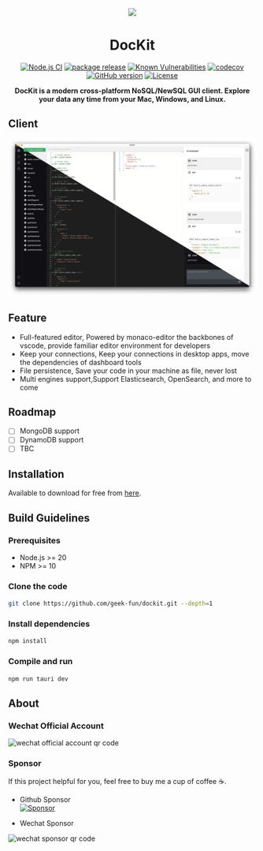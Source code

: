 <div align="center">
<a href="https://github.com/geek-fun/dockit"><img src="public/dockit.png" width="120"/></a>
</div>
<h1 align="center">DocKit</h1>
<div align="center">


[![Node.js CI](https://github.com/geek-fun/dockit/actions/workflows/node.yml/badge.svg)](https://github.com/geek-fun/dockit/actions/workflows/node.yml)
[![package release](https://github.com/geek-fun/dockit/actions/workflows/release.yml/badge.svg)](https://github.com/geek-fun/dockit/actions/workflows/release.yml)
[![Known Vulnerabilities](https://snyk.io/test/github/geek-fun/dockit/badge.svg)](https://snyk.io/test/github/geek-fun/dockit)
[![codecov](https://codecov.io/gh/geek-fun/dockit/branch/master/graph/badge.svg?token=GqlkEVgMvR)](https://codecov.io/gh/geek-fun/dockit)
[![GitHub version](https://badge.fury.io/gh/geek-fun%2Fdockit.svg)](https://badge.fury.io/gh/geek-fun%2Fdockit)
[![License](https://img.shields.io/badge/License-Apache_2.0-blue.svg)](https://opensource.org/licenses/Apache-2.0)


<strong>DocKit is a modern cross-platform NoSQL/NewSQL GUI client. Explore your data any time from your Mac, Windows, and
Linux.</strong>
</div>

## Client
![client UI](public/client-ui.png)

## Feature

* Full-featured editor, Powered by monaco-editor the backbones of vscode, provide familiar editor environment for developers
* Keep your connections, Keep your connections in desktop apps, move the dependencies of dashboard tools
* File persistence, Save your code in your machine as file, never lost
* Multi engines support,Support Elasticsearch, OpenSearch, and more to come
## Roadmap

- [ ] MongoDB support
- [ ] DynamoDB support
- [ ] TBC

## Installation

Available to download for free from [here](https://github.com/geek-fun/dockit/releases).

## Build Guidelines

### Prerequisites

* Node.js >= 20
* NPM >= 10

### Clone the code

```bash
git clone https://github.com/geek-fun/dockit.git --depth=1
```

### Install dependencies

```bash
npm install
```

### Compile and run

```bash
npm run tauri dev
```
## About
### Wechat Official Account
<img src="docs/images/wechat_official.png" alt="wechat official account qr code" width="360" />

### Sponsor
If this project helpful for you, feel free to buy me a cup of coffee ☕️.

* Github Sponsor  
  [![Sponsor](https://img.shields.io/badge/-Sponsor-fafbfc?logo=GitHub-Sponsors)](https://github.com/sponsors/[geek-fun])

* Wechat Sponsor  
<img src="docs/images/wechat_ponsor.jpg" alt="wechat sponsor qr code" width="200" />
